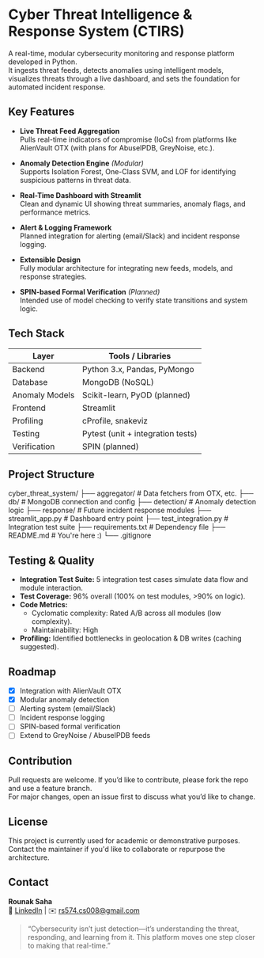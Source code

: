 # Cyber Threat Intelligence & Response System (CTIRS)

A real-time, modular cybersecurity monitoring and response platform developed in Python.  
It ingests threat feeds, detects anomalies using intelligent models, visualizes threats through a live dashboard, and sets the foundation for automated incident response.

## Key Features

- **Live Threat Feed Aggregation**  
  Pulls real-time indicators of compromise (IoCs) from platforms like AlienVault OTX (with plans for AbuseIPDB, GreyNoise, etc.).

- **Anomaly Detection Engine** *(Modular)*  
  Supports Isolation Forest, One-Class SVM, and LOF for identifying suspicious patterns in threat data.

- **Real-Time Dashboard with Streamlit**  
  Clean and dynamic UI showing threat summaries, anomaly flags, and performance metrics.

- **Alert & Logging Framework**  
  Planned integration for alerting (email/Slack) and incident response logging.

- **Extensible Design**  
  Fully modular architecture for integrating new feeds, models, and response strategies.

- **SPIN-based Formal Verification** *(Planned)*  
  Intended use of model checking to verify state transitions and system logic.

## Tech Stack

| Layer         | Tools / Libraries                      |
|---------------|----------------------------------------|
| Backend       | Python 3.x, Pandas, PyMongo            |
| Database      | MongoDB (NoSQL)                        |
| Anomaly Models| Scikit-learn, PyOD (planned)           |
| Frontend      | Streamlit                              |
| Profiling     | cProfile, snakeviz                     |
| Testing       | Pytest (unit + integration tests)      |
| Verification  | SPIN (planned)                         |

## Project Structure

cyber_threat_system/
├── aggregator/ # Data fetchers from OTX, etc.
├── db/ # MongoDB connection and config
├── detection/ # Anomaly detection logic
├── response/ # Future incident response modules
├── streamlit_app.py # Dashboard entry point
├── test_integration.py # Integration test suite
├── requirements.txt # Dependency file
├── README.md # You're here :)
└── .gitignore

## Testing & Quality

- **Integration Test Suite:** 5 integration test cases simulate data flow and module interaction.
- **Test Coverage:** 96% overall (100% on test modules, >90% on logic).
- **Code Metrics:**  
  - Cyclomatic complexity: Rated A/B across all modules (low complexity).
  - Maintainability: High
- **Profiling:** Identified bottlenecks in geolocation & DB writes (caching suggested).

## Roadmap

- [x] Integration with AlienVault OTX
- [x] Modular anomaly detection
- [ ] Alerting system (email/Slack)
- [ ] Incident response logging
- [ ] SPIN-based formal verification
- [ ] Extend to GreyNoise / AbuseIPDB feeds

## Contribution

Pull requests are welcome. If you’d like to contribute, please fork the repo and use a feature branch.  
For major changes, open an issue first to discuss what you’d like to change.

## License

This project is currently used for academic or demonstrative purposes.  
Contact the maintainer if you'd like to collaborate or repurpose the architecture.

## Contact

**Rounak Saha**  
🔗 [LinkedIn](https://www.linkedin.com/in/rounak-saha-932ab0253/) | ✉️ rs574.cs008@gmail.com

> “Cybersecurity isn’t just detection—it’s understanding the threat, responding, and learning from it. This platform moves one step closer to making that real-time.”
